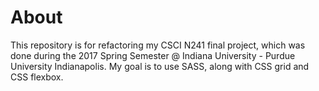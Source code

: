 # About

This repository is for refactoring my CSCI N241 final project, which was 
done during the 2017 Spring Semester @ Indiana University - Purdue 
University Indianapolis. My goal is to use SASS, along with CSS grid and 
CSS flexbox.
